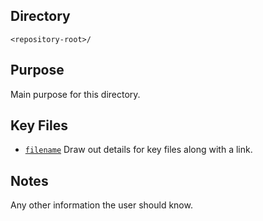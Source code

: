 ## Directory
`<repository-root>/`

## Purpose
Main purpose for this directory.

## Key Files
- [`filename`](./file-link) Draw out details for key files along with a link.

## Notes
Any other information the user should know.

